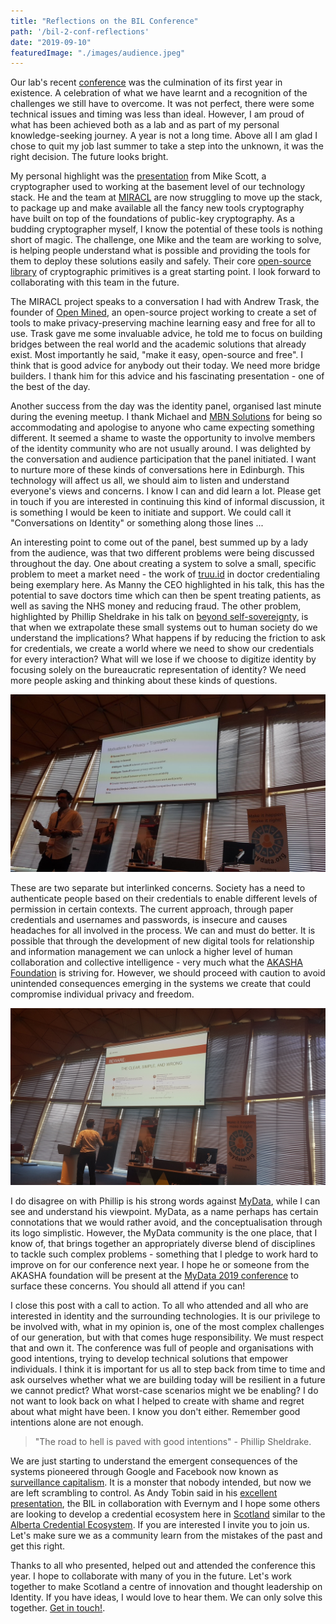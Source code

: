 ```yaml
---
title: "Reflections on the BIL Conference"
path: '/bil-2-conf-reflections'
date: "2019-09-10"
featuredImage: "./images/audience.jpeg"  
---
```


Our lab's recent [conference](https://www.miracl.com/) was the culmination of its first year in existence. A celebration of what we have learnt and a recognition of the challenges we still have to overcome. It was not perfect, there were some technical issues and timing was less than ideal. However, I am proud of what has been achieved both as a lab and as part of my personal knowledge-seeking journey. A year is not a long time. Above all I am glad I chose to quit my job last summer to take a step into the unknown, it was the right decision. The future looks bright.

My personal highlight was the [presentation](https://www.youtube.com/watch?v=2j7b67FHnJU) from Mike Scott, a cryptographer used to working at the basement level of our technology stack. He and the team at [MIRACL](https://www.miracl.com/) are now struggling to move up the stack, to package up and make available all the fancy new tools cryptography have built on top of the foundations of public-key cryptography. As a budding cryptographer myself, I know the potential of these tools is nothing short of magic. The challenge, one Mike and the team are working to solve, is helping people understand what is possible and providing the tools for them to deploy these solutions easily and safely.  Their core [open-source library](https://github.com/miracl/core) of cryptographic primitives is a great starting point. I look forward to collaborating with this team in the future.

The MIRACL project speaks to a conversation I had with Andrew Trask, the founder of [Open Mined](https://www.openmined.org/), an open-source project working to create a set of tools to make privacy-preserving machine learning easy and free for all to use. Trask gave me some invaluable advice, he told me to focus on building bridges between the real world and the academic solutions that already exist. Most importantly he said, "make it easy, open-source and free". I think that is good advice for anybody out their today. We need more bridge builders. I thank him for this advice and his fascinating presentation - one of the best of the day.

Another success from the day was the identity panel, organised last minute during the evening meetup. I thank Michael and [MBN Solutions](https://www.mbnsolutions.com/) for being so accommodating and apologise to anyone who came expecting something different. It seemed a shame to waste the opportunity to involve members of the identity community who are not usually around. I was delighted by the conversation and audience participation that the panel initiated. I want to nurture more of these kinds of conversations here in Edinburgh. This technology will affect us all, we should aim to listen and understand everyone's views and concerns. I know I can and did learn a lot. Please get in touch if you are interested in continuing this kind of informal discussion, it is something I would be keen to initiate and support. We could call it "Conversations on Identity" or something along those lines ...

An interesting point to come out of the panel, best summed up by a lady from the audience, was that two different problems were being discussed throughout the day. One about creating a system to solve a small, specific problem to meet a market need - the work of [truu.id](https://truu.id) in doctor credentialing being exemplary here. As Manny the CEO highlighted in his talk, this has the potential to save doctors time which can then be spent treating patients, as well as saving the NHS money and reducing fraud. The other problem, highlighted by Phillip Sheldrake in his talk on [beyond self-sovereignty](https://www.youtube.com/watch?v=0ETG_gDudwY), is that when we extrapolate these small systems out to human society do we understand the implications? What happens if by reducing the friction to ask for credentials, we create a world where we need to show our credentials for every interaction? What will we lose if we choose to digitize identity by focusing solely on the bureaucratic representation of identity? We need more people asking and thinking about these kinds of questions.

![Trask on Privacy](./images/trask.jpeg)

These are two separate but interlinked concerns. Society has a need to authenticate people based on their credentials to enable different levels of permission in certain contexts. The current approach, through paper credentials and usernames and passwords, is insecure and causes headaches for all involved in the process. We can and must do better. It is possible that through the development of new digital tools for relationship and information management we can unlock a higher level of human collaboration and collective intelligence - very much what the [AKASHA Foundation](https://akasha.org/) is striving for. However, we should proceed with caution to avoid unintended consequences emerging in the systems we create that could compromise individual privacy and freedom.

![Clear, Simple and Wrong](./images/beware.jpeg)

I do disagree on with Phillip is his strong words against [MyData](https://mydata.org/), while I can see and understand his viewpoint. MyData, as a name perhaps has certain connotations that we would rather avoid, and the conceptualisation through its logo simplistic. However, the MyData community is the one place, that I know of, that brings together an appropriately diverse blend of disciplines to tackle such complex problems - something that I pledge to work hard to improve on for our conference next year. I hope he or someone from the AKASHA foundation will be present at the [MyData 2019 conference](https://mydata2019.org/) to surface these concerns. You should all attend if you can! 

I close this post with a call to action. To all who attended and all who are interested in identity and the surrounding technologies. It is our privilege to be involved with, what in my opinion is, one of the most complex challenges of our generation, but with that comes huge responsibility. We must respect that and own it. The conference was full of people and organisations with good intentions, trying to develop technical solutions that empower individuals. I think it is important for us all to step back from time to time and ask ourselves whether what we are building today will be resilient in a future we cannot predict? What worst-case scenarios might we be enabling? I do not want to look back on what I helped to create with shame and regret about what might have been. I know you don't either. Remember good intentions alone are not enough.
>"The road to hell is paved with good intentions" - Phillip Sheldrake.

We are just starting to understand the emergent consequences of the systems pioneered through Google and Facebook now known as [surveillance capitalism](https://www.theguardian.com/books/2019/feb/02/age-of-surveillance-capitalism-shoshana-zuboff-review). It is a monster that nobody intended, but now we are left scrambling to control. As Andy Tobin said in his [excellent presentation](https://www.youtube.com/watch?v=JcVSdEUZni4), the BIL in collaboration with Evernym and I hope some others are looking to develop a credential ecosystem here in [Scotland](https://digitalscot.net/ssi-digital-ecosystem/) similar to the [Alberta Credential Ecosystem](https://www.aceprogram.ca/). If you are interested I invite you to join us. Let's make sure we as a community learn from the mistakes of the past and get this right. 

Thanks to all who presented, helped out and attended the conference this year. I hope to collaborate with many of you in the future. Let's work together to make Scotland a centre of innovation and thought leadership on Identity. If you have ideas, I would love to hear them. We can only solve this together. [Get in touch!](mailto:will.abramson@napier.ac.uk).

